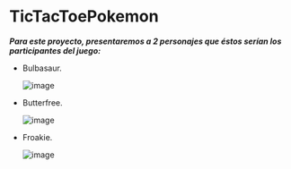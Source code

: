 # TicTacToePokemon

**_Para este proyecto, presentaremos a 2 personajes que éstos serían los participantes del juego:_**

 - Bulbasaur.

   ![image](https://github.com/MARSFOREVER472/TicTacToePokemon/assets/69094327/76a35bb0-6964-49c9-b160-f6c26d8752fe)

 - Butterfree.

   ![image](https://github.com/MARSFOREVER472/TicTacToePokemon/assets/69094327/458f2bad-83cc-45c3-b996-163a92bcdf81)

 - Froakie.

   ![image](https://github.com/MARSFOREVER472/TicTacToePokemon/assets/69094327/5330fc53-c8a0-4ab9-bb0d-d64c82bdf8ea)


   

